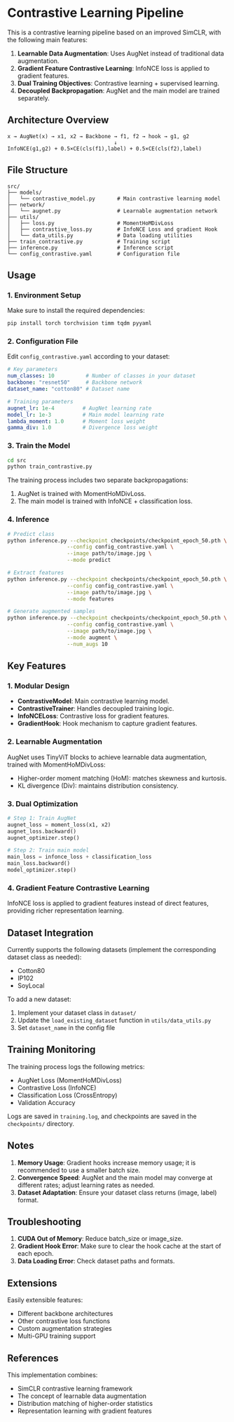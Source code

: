 # Contrastive Learning Pipeline

This is a contrastive learning pipeline based on an improved SimCLR, with the following main features:

1. **Learnable Data Augmentation**: Uses AugNet instead of traditional data augmentation.
2. **Gradient Feature Contrastive Learning**: InfoNCE loss is applied to gradient features.
3. **Dual Training Objectives**: Contrastive learning + supervised learning.
4. **Decoupled Backpropagation**: AugNet and the main model are trained separately.

## Architecture Overview

```
x → AugNet(x) → x1, x2 → Backbone → f1, f2 → hook → g1, g2
                                  ↓
InfoNCE(g1,g2) + 0.5×CE(cls(f1),label) + 0.5×CE(cls(f2),label)
```

## File Structure

```
src/
├── models/
│   └── contrastive_model.py       # Main contrastive learning model
├── network/
│   └── augnet.py                  # Learnable augmentation network
├── utils/
│   ├── loss.py                    # MomentHoMDivLoss
│   ├── contrastive_loss.py        # InfoNCE Loss and gradient Hook
│   └── data_utils.py              # Data loading utilities
├── train_contrastive.py           # Training script
├── inference.py                   # Inference script
└── config_contrastive.yaml        # Configuration file
```

## Usage

### 1. Environment Setup

Make sure to install the required dependencies:

```bash
pip install torch torchvision timm tqdm pyyaml
```

### 2. Configuration File

Edit `config_contrastive.yaml` according to your dataset:

```yaml
# Key parameters
num_classes: 10          # Number of classes in your dataset
backbone: "resnet50"     # Backbone network
dataset_name: "cotton80" # Dataset name

# Training parameters
augnet_lr: 1e-4         # AugNet learning rate
model_lr: 1e-3          # Main model learning rate
lambda_moment: 1.0      # Moment loss weight
gamma_div: 1.0          # Divergence loss weight
```

### 3. Train the Model

```bash
cd src
python train_contrastive.py
```

The training process includes two separate backpropagations:

1. AugNet is trained with MomentHoMDivLoss.
2. The main model is trained with InfoNCE + classification loss.

### 4. Inference

```bash
# Predict class
python inference.py --checkpoint checkpoints/checkpoint_epoch_50.pth \
                   --config config_contrastive.yaml \
                   --image path/to/image.jpg \
                   --mode predict

# Extract features
python inference.py --checkpoint checkpoints/checkpoint_epoch_50.pth \
                   --config config_contrastive.yaml \
                   --image path/to/image.jpg \
                   --mode features

# Generate augmented samples
python inference.py --checkpoint checkpoints/checkpoint_epoch_50.pth \
                   --config config_contrastive.yaml \
                   --image path/to/image.jpg \
                   --mode augment \
                   --num_augs 10
```

## Key Features

### 1. Modular Design

- **ContrastiveModel**: Main contrastive learning model.
- **ContrastiveTrainer**: Handles decoupled training logic.
- **InfoNCELoss**: Contrastive loss for gradient features.
- **GradientHook**: Hook mechanism to capture gradient features.

### 2. Learnable Augmentation

AugNet uses TinyViT blocks to achieve learnable data augmentation, trained with MomentHoMDivLoss:

- Higher-order moment matching (HoM): matches skewness and kurtosis.
- KL divergence (Div): maintains distribution consistency.

### 3. Dual Optimization

```python
# Step 1: Train AugNet
augnet_loss = moment_loss(x1, x2)
augnet_loss.backward()
augnet_optimizer.step()

# Step 2: Train main model
main_loss = infonce_loss + classification_loss
main_loss.backward()
model_optimizer.step()
```

### 4. Gradient Feature Contrastive Learning

InfoNCE loss is applied to gradient features instead of direct features, providing richer representation learning.

## Dataset Integration

Currently supports the following datasets (implement the corresponding dataset class as needed):

- Cotton80
- IP102
- SoyLocal

To add a new dataset:

1. Implement your dataset class in `dataset/`
2. Update the `load_existing_dataset` function in `utils/data_utils.py`
3. Set `dataset_name` in the config file

## Training Monitoring

The training process logs the following metrics:

- AugNet Loss (MomentHoMDivLoss)
- Contrastive Loss (InfoNCE)
- Classification Loss (CrossEntropy)
- Validation Accuracy

Logs are saved in `training.log`, and checkpoints are saved in the `checkpoints/` directory.

## Notes

1. **Memory Usage**: Gradient hooks increase memory usage; it is recommended to use a smaller batch size.
2. **Convergence Speed**: AugNet and the main model may converge at different rates; adjust learning rates as needed.
3. **Dataset Adaptation**: Ensure your dataset class returns (image, label) format.

## Troubleshooting

1. **CUDA Out of Memory**: Reduce batch_size or image_size.
2. **Gradient Hook Error**: Make sure to clear the hook cache at the start of each epoch.
3. **Data Loading Error**: Check dataset paths and formats.

## Extensions

Easily extensible features:

- Different backbone architectures
- Other contrastive loss functions
- Custom augmentation strategies
- Multi-GPU training support

## References

This implementation combines:

- SimCLR contrastive learning framework
- The concept of learnable data augmentation
- Distribution matching of higher-order statistics
- Representation learning with gradient features
